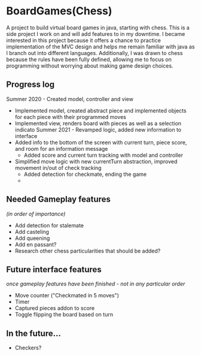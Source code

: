 # BoardGames(Chess)
A project to build virtual board games in java, starting with chess. This is a side project I work on and will add features to in my downtime.
I became interested in this project because it offers a chance to practice implementation of the MVC design and
helps me remain familiar with java as I branch out into different languages. Additionally, I was drawn to chess because
the rules have been fully defined, allowing me to focus on programming without worrying about making game design choices.

## Progress log
Summer 2020 - Created model, controller and view
* Implemented model, created abstract piece and implemented objects for each piece with their programmed moves
* Implemented view, renders board with pieces as well as a selection indicato
Summer 2021 - Revamped logic, added new information to interface
* Added info to the bottom of the screen with current turn, piece score, and room for an information message
  * Added score and current turn tracking with model and controller
* Simplified move logic with new currentTurn abstraction, improved movement in/out of check tracking
  * Added detection for checkmate, ending the game
  * 

## Needed Gameplay features
*(in order of importance)*
* Add detection for stalemate
* Add casteling
* Add queening
* Add en passant?
* Research other chess particularities that should be added?

## Future interface features
*once gameplay features have been finished - not in any particular order*
* Move counter ("Checkmated in 5 moves")
* Timer
* Captured pieces addon to score
* Toggle flipping the board based on turn

## In the future...
* Checkers?
